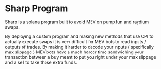 # Sharp Program

Sharp is a solana program built to avoid MEV on pump.fun and raydium swaps.

By deploying a custom program and making new methods that use CPI to actually execute swaps it is very difficult for MEV bots to read inputs / outputs of trades. By making it harder to decode your inputs ( specifically max slippage ) MEV bots have a much harder time sandwiching your transaction between a buy meant to put you right under your max slippage and a sell to take those extra funds.
